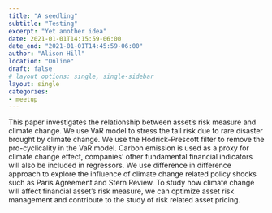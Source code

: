 ```yaml
---
title: "A seedling"
subtitle: "Testing"
excerpt: "Yet another idea"
date: 2021-01-01T14:15:59-06:00
date_end: "2021-01-01T14:45:59-06:00"
author: "Alison Hill"
location: "Online"
draft: false
# layout options: single, single-sidebar
layout: single
categories:
- meetup
---
```

This paper investigates the relationship between asset’s risk measure and climate change. We use VaR
model to stress the tail risk due to rare disaster brought by climate change. We use the Hodrick-Prescott
filter to remove the pro-cyclicality in the VaR model. Carbon emission is used as a proxy for climate
change effect, companies’ other fundamental financial indicators will also be included in regressors. We use
difference in difference approach to explore the influence of climate change related policy shocks such as
Paris Agreement and Stern Review. To study how climate change will affect financial asset’s risk measure,
we can optimize asset risk management and contribute to the study of risk related asset pricing.